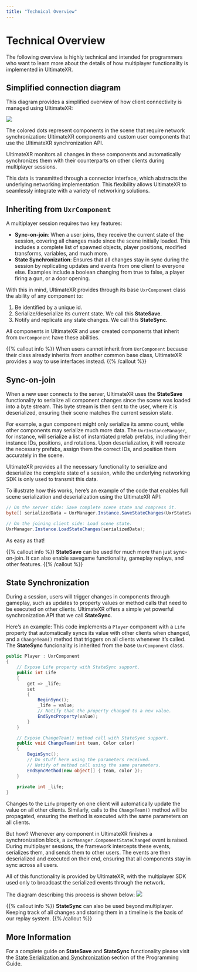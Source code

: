 ```yaml
---
title: "Technical Overview"
---
```


# Technical Overview

The following overview is highly technical and intended for programmers who want to learn more about the details of how multiplayer functionality is implemented in UltimateXR.

## Simplified connection diagram

This diagram provides a simplified overview of how client connectivity is managed using UltimateXR:

![](/docs/multiplayer/media/technical-overview/ConnectionDiagram.png)

The colored dots represent components in the scene that require network synchronization: UltimateXR components and custom user components that use the UltimateXR synchronization API.

UltimateXR monitors all changes in these components and automatically synchronizes them with their counterparts on other clients during multiplayer sessions.

This data is transmitted through a connector interface, which abstracts the underlying networking implementation. This flexibility allows UltimateXR to seamlessly integrate with a variety of networking solutions.

## Inheriting from `UxrComponent`

A multiplayer session requires two key features:

- **Sync-on-join**: When a user joins, they receive the current state of the session, covering all changes made since the scene initially loaded. This includes a complete list of spawned objects, player positions, modified transforms, variables, and much more.
- **State Synchronization**: Ensures that all changes stay in sync during the session by replicating updates and events from one client to everyone else. Examples include a boolean changing from true to false, a player firing a gun, or a door opening.

With this in mind, UltimateXR provides through its base `UxrComponent` class the ability of any component to:

1) Be identified by a unique id.
2) Serialize/deserialize its current state. We call this **StateSave**.
3) Notify and replicate any state changes. We call this **StateSync**.

All components in UltimateXR and user created components that inherit from `UxrComponent` have these abilities.

{{% callout info %}}
When users cannot inherit from `UxrComponent` because their class already inherits from another common base class, UltimateXR provides a way to use interfaces instead.
{{% /callout %}}

## Sync-on-join

When a new user connects to the server, UltimateXR uses the **StateSave** functionality to serialize all component changes since the scene was loaded into a byte stream. This byte stream is then sent to the user, where it is deserialized, ensuring their scene matches the current session state.

For example, a gun component might only serialize its ammo count, while other components may serialize much more data. The `UxrInstanceManager`, for instance, will serialize a list of instantiated prefab prefabs, including their instance IDs, positions, and rotations. Upon deserialization, it will recreate the necessary prefabs, assign them the correct IDs, and position them accurately in the scene.

UltimateXR provides all the necessary functionality to serialize and deserialize the complete state of a session, while the underlying networking SDK is only used to transmit this data.

To illustrate how this works, here’s an example of the code that enables full scene serialization and deserialization using the UltimateXR API:

```c#
// On the server side: Save complete scene state and compress it.
byte[] serializedData = UxrManager.Instance.SaveStateChanges(UxrStateSaveLevel.Complete, UxrSerializationFormat.BinaryGzip);

// On the joining client side: Load scene state.
UxrManager.Instance.LoadStateChanges(serializedData);
```

As easy as that!

{{% callout info %}}
**StateSave** can be used for much more than just sync-on-join. It can also enable savegame functionality, gameplay replays, and other features.
{{% /callout %}}

## State Synchronization

During a session, users will trigger changes in components through gameplay, such as updates to property values or method calls that need to be executed on other clients. UltimateXR offers a simple yet powerful synchronization API that we call **StateSync**.

Here’s an example: This code implements a `Player` component with a `Life` property that automatically syncs its value with other clients when changed, and a `ChangeTeam()` method that triggers on all clients whenever it’s called. The **StateSync** funcionality is inherited from the base `UxrComponent` class.

```c#
public Player : UxrComponent
{
    // Expose Life property with StateSync support.
    public int Life
    {
        get => _life;
        set
        {
            BeginSync();
            _life = value;
            // Notify that the property changed to a new value.
            EndSyncProperty(value);
        }
    }

    // Expose ChangeTeam() method call with StateSync support.
    public void ChangeTeam(int team, Color color)
    {
        BeginSync();
        // Do stuff here using the parameters received.		
        // Notify of method call using the same parameters.
        EndSyncMethod(new object[] { team, color });
    }
	
    private int _life;
}
```

Changes to the `Life` property on one client will automatically update the value on all other clients. Similarly, calls to the `ChangeTeam()` method will be propagated, ensuring the method is executed with the same parameters on all clients.

But how? Whenever any component in UltimateXR finishes a synchronization block, a `UxrManager.ComponentStateChanged` event is raised. During multiplayer sessions, the framework intercepts these events, serializes them, and sends them to other users. The events are then deserialized and executed on their end, ensuring that all components stay in sync across all users.

All of this functionality is provided by UltimateXR, with the multiplayer SDK used only to broadcast the serialized events through the network.

The diagram describing this process is shown below:
![](/docs/programming-guide/media/StateSyncDiagram.png)

{{% callout info %}}
**StateSync** can also be used beyond multiplayer. Keeping track of all changes and storing them in a timeline is the basis of our replay system.
{{% /callout %}}

## More Information

For a complete guide on **StateSave** and **StateSync** functionality please visit the [State Serialization and Synchronization](/docs/programming-guide/state-serialization-and-synchronization-introduction) section of the Programming Guide.
